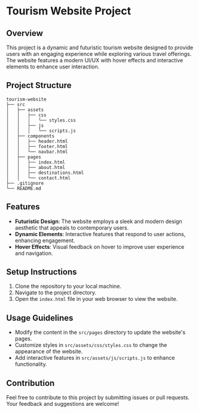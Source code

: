 # Tourism Website Project

## Overview
This project is a dynamic and futuristic tourism website designed to provide users with an engaging experience while exploring various travel offerings. The website features a modern UI/UX with hover effects and interactive elements to enhance user interaction.

## Project Structure
```
tourism-website
├── src
│   ├── assets
│   │   ├── css
│   │   │   └── styles.css
│   │   ├── js
│   │   │   └── scripts.js
│   ├── components
│   │   ├── header.html
│   │   ├── footer.html
│   │   └── navbar.html
│   ├── pages
│   │   ├── index.html
│   │   ├── about.html
│   │   ├── destinations.html
│   │   └── contact.html
├── .gitignore
└── README.md
```

## Features
- **Futuristic Design**: The website employs a sleek and modern design aesthetic that appeals to contemporary users.
- **Dynamic Elements**: Interactive features that respond to user actions, enhancing engagement.
- **Hover Effects**: Visual feedback on hover to improve user experience and navigation.

## Setup Instructions
1. Clone the repository to your local machine.
2. Navigate to the project directory.
3. Open the `index.html` file in your web browser to view the website.

## Usage Guidelines
- Modify the content in the `src/pages` directory to update the website's pages.
- Customize styles in `src/assets/css/styles.css` to change the appearance of the website.
- Add interactive features in `src/assets/js/scripts.js` to enhance functionality.

## Contribution
Feel free to contribute to this project by submitting issues or pull requests. Your feedback and suggestions are welcome!